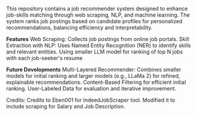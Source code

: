 This repository contains a job recommender system designed to enhance job-skills matching through web scraping, NLP, and machine learning. The system ranks job postings based on candidate profiles for personalized recommendations, balancing efficiency and interpretability.

**Features**
Web Scraping: Collects job postings from online job portals.
Skill Extraction with NLP: Uses Named Entity Recognition (NER) to identify skills and relevant entities.
Using smaller LLM model for ranking of top N jobs with each job-seeker's resume

**Future Developments**
Multi-Layered Recommender: Combines smaller models for initial ranking and larger models (e.g., LLaMa 2) for refined, explainable recommendations.
Content-Based Filtering for efficient initial ranking.
User-Labeled Data for evaluation and iterative improvement.

Credits:
Credits to Eben001 for IndeedJobScraper tool. Modified it to include scraping for Salary and Job Description.
